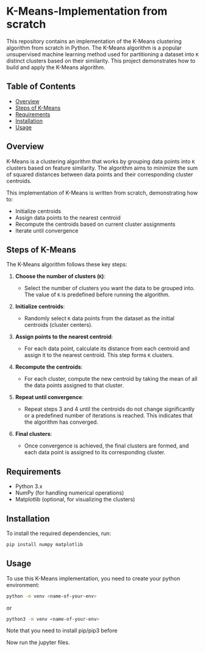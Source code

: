 # K-Means-Implementation from scratch

This repository contains an implementation of the K-Means clustering algorithm from scratch in Python. The K-Means algorithm is a popular unsupervised machine learning method used for partitioning a dataset into `K` distinct clusters based on their similarity. This project demonstrates how to build and apply the K-Means algorithm.

## Table of Contents
- [Overview](#overview)
- [Steps of K-Means](#steps-of-k-means)
- [Requirements](#requirements)
- [Installation](#installation)
- [Usage](#usage)

## Overview

K-Means is a clustering algorithm that works by grouping data points into `K` clusters based on feature similarity. The algorithm aims to minimize the sum of squared distances between data points and their corresponding cluster centroids.

This implementation of K-Means is written from scratch, demonstrating how to:
- Initialize centroids
- Assign data points to the nearest centroid
- Recompute the centroids based on current cluster assignments
- Iterate until convergence

## Steps of K-Means

The K-Means algorithm follows these key steps:

1. **Choose the number of clusters (`K`)**:
   - Select the number of clusters you want the data to be grouped into. The value of `K` is predefined before running the algorithm.

2. **Initialize centroids**:
   - Randomly select `K` data points from the dataset as the initial centroids (cluster centers).

3. **Assign points to the nearest centroid**:
   - For each data point, calculate its distance from each centroid and assign it to the nearest centroid. This step forms `K` clusters.

4. **Recompute the centroids**:
   - For each cluster, compute the new centroid by taking the mean of all the data points assigned to that cluster.

5. **Repeat until convergence**:
   - Repeat steps 3 and 4 until the centroids do not change significantly or a predefined number of iterations is reached. This indicates that the algorithm has converged.

6. **Final clusters**:
   - Once convergence is achieved, the final clusters are formed, and each data point is assigned to its corresponding cluster.

## Requirements

- Python 3.x
- NumPy (for handling numerical operations)
- Matplotlib (optional, for visualizing the clusters)

## Installation

To install the required dependencies, run:

```bash
pip install numpy matplotlib
```

## Usage

To use this K-Means implementation, you need to create your python environment:

```bash
python -m venv <name-of-your-env>
```
or
```bash
python3 -m venv <name-of-your-env>
```
Note that you need to install pip/pip3 before

Now run the jupyter files.

